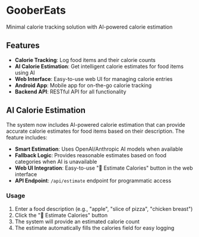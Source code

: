 # GooberEats
Minimal calorie tracking solution with AI-powered calorie estimation

## Features

- **Calorie Tracking**: Log food items and their calorie counts
- **AI Calorie Estimation**: Get intelligent calorie estimates for food items using AI
- **Web Interface**: Easy-to-use web UI for managing calorie entries
- **Android App**: Mobile app for on-the-go calorie tracking
- **Backend API**: RESTful API for all functionality

## AI Calorie Estimation

The system now includes AI-powered calorie estimation that can provide accurate calorie estimates for food items based on their description. The feature includes:

- **Smart Estimation**: Uses OpenAI/Anthropic AI models when available
- **Fallback Logic**: Provides reasonable estimates based on food categories when AI is unavailable
- **Web UI Integration**: Easy-to-use "🤖 Estimate Calories" button in the web interface
- **API Endpoint**: `/api/estimate` endpoint for programmatic access

### Usage

1. Enter a food description (e.g., "apple", "slice of pizza", "chicken breast")
2. Click the "🤖 Estimate Calories" button
3. The system will provide an estimated calorie count
4. The estimate automatically fills the calories field for easy logging
